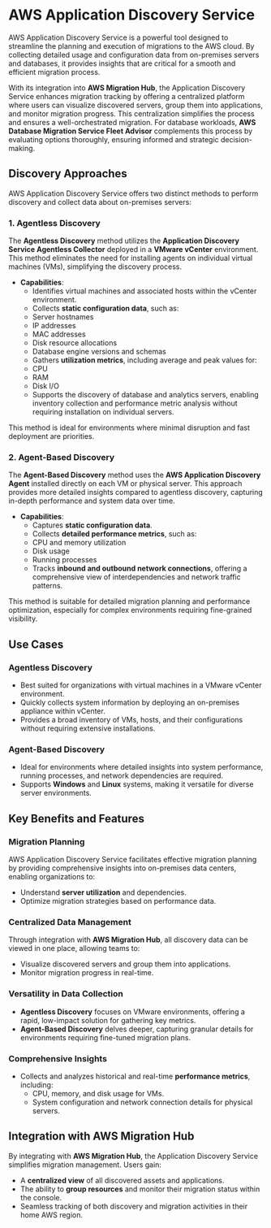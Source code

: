# AWS Application Discovery Service

AWS Application Discovery Service is a powerful tool designed to streamline the planning and execution of migrations to the AWS cloud. By collecting detailed usage and configuration data from on-premises servers and databases, it provides insights that are critical for a smooth and efficient migration process.

With its integration into **AWS Migration Hub**, the Application Discovery Service enhances migration tracking by offering a centralized platform where users can visualize discovered servers, group them into applications, and monitor migration progress. This centralization simplifies the process and ensures a well-orchestrated migration. For database workloads, **AWS Database Migration Service Fleet Advisor** complements this process by evaluating options thoroughly, ensuring informed and strategic decision-making.

## Discovery Approaches

AWS Application Discovery Service offers two distinct methods to perform discovery and collect data about on-premises servers:

### 1. Agentless Discovery

The **Agentless Discovery** method utilizes the **Application Discovery Service Agentless Collector** deployed in a **VMware vCenter** environment. This method eliminates the need for installing agents on individual virtual machines (VMs), simplifying the discovery process.

- **Capabilities**:
    - Identifies virtual machines and associated hosts within the vCenter environment.
    - Collects **static configuration data**, such as:
    - Server hostnames
    - IP addresses
    - MAC addresses
    - Disk resource allocations
    - Database engine versions and schemas
    - Gathers **utilization metrics**, including average and peak values for:
    - CPU
    - RAM
    - Disk I/O
    - Supports the discovery of database and analytics servers, enabling inventory collection and performance metric analysis without requiring installation on individual servers.

This method is ideal for environments where minimal disruption and fast deployment are priorities.

### 2. Agent-Based Discovery

The **Agent-Based Discovery** method uses the **AWS Application Discovery Agent** installed directly on each VM or physical server. This approach provides more detailed insights compared to agentless discovery, capturing in-depth performance and system data over time.

- **Capabilities**:
    - Captures **static configuration data**.
    - Collects **detailed performance metrics**, such as:
    - CPU and memory utilization
    - Disk usage
    - Running processes
    - Tracks **inbound and outbound network connections**, offering a comprehensive view of interdependencies and network traffic patterns.

This method is suitable for detailed migration planning and performance optimization, especially for complex environments requiring fine-grained visibility.

## Use Cases

### **Agentless Discovery**

- Best suited for organizations with virtual machines in a VMware vCenter environment.
- Quickly collects system information by deploying an on-premises appliance within vCenter.
- Provides a broad inventory of VMs, hosts, and their configurations without requiring extensive installations.

### **Agent-Based Discovery**

- Ideal for environments where detailed insights into system performance, running processes, and network dependencies are required.
- Supports **Windows** and **Linux** systems, making it versatile for diverse server environments.

## Key Benefits and Features

### Migration Planning

AWS Application Discovery Service facilitates effective migration planning by providing comprehensive insights into on-premises data centers, enabling organizations to:

- Understand **server utilization** and dependencies.
- Optimize migration strategies based on performance data.

### Centralized Data Management

Through integration with **AWS Migration Hub**, all discovery data can be viewed in one place, allowing teams to:

- Visualize discovered servers and group them into applications.
- Monitor migration progress in real-time.

### Versatility in Data Collection

- **Agentless Discovery** focuses on VMware environments, offering a rapid, low-impact solution for gathering key metrics.
- **Agent-Based Discovery** delves deeper, capturing granular details for environments requiring fine-tuned migration plans.

### Comprehensive Insights

- Collects and analyzes historical and real-time **performance metrics**, including:
    - CPU, memory, and disk usage for VMs.
    - System configuration and network connection details for physical servers.

## Integration with AWS Migration Hub

By integrating with **AWS Migration Hub**, the Application Discovery Service simplifies migration management. Users gain:

- A **centralized view** of all discovered assets and applications.
- The ability to **group resources** and monitor their migration status within the console.
- Seamless tracking of both discovery and migration activities in their home AWS region.
